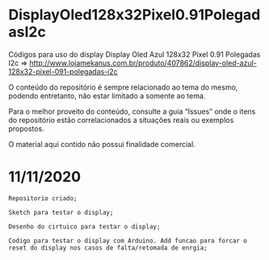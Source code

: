 # DisplayOled128x32Pixel0.91PolegadasI2c
Códigos para uso do display Display Oled Azul 128x32 Pixel 0.91 Polegadas I2c => http://www.lojamekanus.com.br/produto/407862/display-oled-azul-128x32-pixel-091-polegadas-i2c

O conteúdo do repositório é sempre relacionado ao tema do mesmo, podendo entretanto, não estar limitado a somente ao tema.

Para o melhor proveito do conteúdo, consulte a guia “Issues” onde o itens do repositório estão correlacionados a situações reais ou exemplos propostos.

O material aqui contido não possui finalidade comercial.

# 11/11/2020 
    Repositorio criado;
    
    Sketch para testar o display;
    
    Desenho do cirtuico para testar o display;
    
    Codigo para testar o display com Arduino. Add funcao para forcar o reset do display nos casos de falta/retomada de enrgia;


